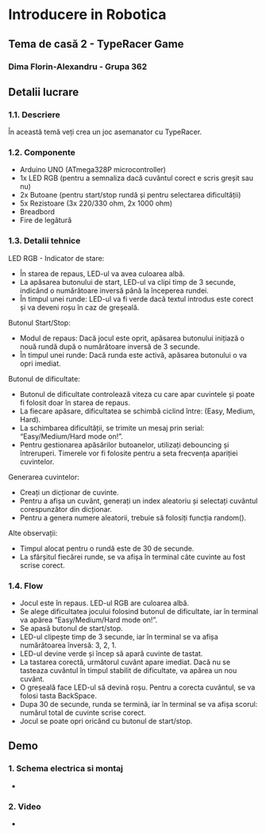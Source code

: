 # Introducere in Robotica
## Tema de casă 2 - TypeRacer Game
### Dima Florin-Alexandru - Grupa 362

## Detalii lucrare

### 1.1. Descriere
În această temă veți crea un joc asemanator cu TypeRacer.

### 1.2. Componente
- Arduino UNO (ATmega328P microcontroller)
- 1x LED RGB (pentru a semnaliza dacă cuvântul corect e scris greșit sau nu)
- 2x Butoane (pentru start/stop rundă și pentru selectarea dificultății)
- 5x Rezistoare (3x 220/330 ohm, 2x 1000 ohm)
- Breadbord
- Fire de legătură

### 1.3. Detalii tehnice
LED RGB - Indicator de stare:
- În starea de repaus, LED-ul va avea culoarea albă.
- La apăsarea butonului de start, LED-ul va clipi timp de 3 secunde, indicând o numărătoare inversă până la începerea rundei.
- În timpul unei runde: LED-ul va fi verde dacă textul introdus este corect și va deveni roșu în caz de greșeală.

Butonul Start/Stop:
- Modul de repaus: Dacă jocul este oprit, apăsarea butonului inițiază o nouă rundă după o numărătoare inversă de 3 secunde.
- În timpul unei runde: Dacă runda este activă, apăsarea butonului o va opri imediat.

Butonul de dificultate:
- Butonul de dificultate controlează viteza cu care apar cuvintele și poate fi folosit doar în starea de repaus.
- La fiecare apăsare, dificultatea se schimbă ciclind între: (Easy, Medium, Hard).
- La schimbarea dificultății, se trimite un mesaj prin serial: “Easy/Medium/Hard mode on!”.
- Pentru gestionarea apăsărilor butoanelor, utilizați debouncing și întreruperi. Timerele vor fi folosite pentru a seta frecvența apariției cuvintelor.

Generarea cuvintelor:
- Creați un dicționar de cuvinte.
- Pentru a afișa un cuvânt, generați un index aleatoriu și selectați cuvântul corespunzător din dicționar.
- Pentru a genera numere aleatorii, trebuie să folosiți funcția random().

Alte observații:
- Timpul alocat pentru o rundă este de 30 de secunde.
- La sfârșitul fiecărei runde, se va afișa în terminal câte cuvinte au fost scrise corect.

### 1.4. Flow
- Jocul este în repaus. LED-ul RGB are culoarea albă.
- Se alege dificultatea jocului folosind butonul de dificultate, iar în terminal va apărea “Easy/Medium/Hard mode on!”.
- Se apasă butonul de start/stop.
- LED-ul clipește timp de 3 secunde, iar în terminal se va afișa numărătoarea înversă: 3, 2, 1.
- LED-ul devine verde și încep să apară cuvinte de tastat.
- La tastarea corectă, următorul cuvânt apare imediat. Dacă nu se tasteaza cuvântul în timpul stabilit de dificultate, va apărea un nou cuvânt.
- O greșeală face LED-ul să devină roșu. Pentru a corecta cuvântul, se va folosi tasta BackSpace.
- Dupa 30 de secunde, runda se termină, iar în terminal se va afișa scorul: numărul total de cuvinte scrise corect.
- Jocul se poate opri oricând cu butonul de start/stop.

## Demo
### 1. Schema electrica si montaj
- 

### 2. Video
- 

